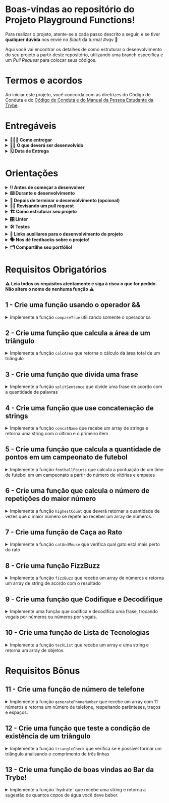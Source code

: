 # Boas-vindas ao repositório do Projeto Playground Functions!

Para realizar o projeto, atente-se a cada passo descrito a seguir, e se tiver **qualquer dúvida** nos envie no _Slack_ da turma! #vqv 🚀

Aqui você vai encontrar os detalhes de como estruturar o desenvolvimento do seu projeto a partir deste repositório, utilizando uma branch específica e um _Pull Request_ para colocar seus códigos.

# Termos e acordos

Ao iniciar este projeto, você concorda com as diretrizes do Código de Conduta e do [Código de Conduta e do Manual da Pessoa Estudante da Trybe](https://app.betrybe.com/manual-estudante/codigo-de-etica-e-conduta).

# Entregáveis

<details>
  <summary><strong>🤷🏽‍♀️ Como entregar</strong></summary><br />

  Para entregar o seu projeto você deverá criar um *Pull Request* neste repositório.

  :warning: **É importante que os arquivos não tenham o nome alterado!** :warning:

  Lembre-se que você pode consultar nosso conteúdo sobre [Git & GitHub](https://app.betrybe.com/course/4d67f5b4-34a6-489f-a205-b6c7dc50fc16/) e nosso [Blog - Git & GitHub](https://blog.betrybe.com/tecnologia/git-e-github/) sempre que precisar!
</details>

<details>
  <summary><strong>👨‍💻 O que deverá ser desenvolvido</strong></summary><br />

No seu time de desenvolvimento, você ficou responsável por implementar o código de funções que resolvem problemas com respostas pré-determinadas. Você pode utilizar a lógica de programação para te ajudar na análise de cada problema e resposta esperada, facilitando a implementação do código de cada uma das funções.


</details>


<details>
  <summary><strong>🗓 Data de Entrega</strong></summary><br />
  
  * Este projeto é individual
  * Será `1` dia de projeto
  * Data para entrega final do projeto: `04/10/2022 14:00`

</details>

# Orientações

<details>
  <summary><strong>‼️ Antes de começar a desenvolver</strong></summary><br />

  1. Clone o repositório

  - Use o comando: `git clone git@github.com:tryber/sd-027-a-project-playground-functions.git`
  - Entre na pasta do repositório que você acabou de clonar:
    - `cd sd-027-a-project-playground-functions`

  2. Instale as dependências

  - `npm install`

  3. Crie uma branch a partir da branch `main`

  - Verifique que você está na branch `main`
    - Exemplo: `git branch`
  - Se não estiver, mude para a branch `main`
    - Exemplo: `git checkout main`
  - Crie uma branch à qual você vai submeter os `commits` de seu projeto
    - Você deve criar uma branch no seguinte formato: `nome-de-usuario-nome-do-projeto`
    - Exemplo: `git checkout -b joaozinho-sd-027-a-project-playground-functions`

  4. Adicione as mudanças ao _stage_ do Git e faça um `commit`

  - Verifique que as mudanças ainda não estão no _stage_
    - Exemplo: `git status` (deve aparecer listada a pasta _joaozinho_ em vermelho)
  - Adicione o novo arquivo ao _stage_ do Git
    - Exemplo:
      - `git add .` (adicionando todas as mudanças - _que estavam em vermelho_ - ao stage do Git)
      - `git status` (deve aparecer listado o arquivo _joaozinho/README.md_ em verde)
  - Faça o `commit` inicial
    - Exemplo:
      - `git commit -m 'iniciando o projeto. VAMOS COM TUDO :rocket:'` (fazendo o primeiro commit)
      - `git status` (deve aparecer uma mensagem tipo _nothing to commit_ )

  5. Adicione a sua branch com o novo `commit` ao repositório remoto

  - Usando o exemplo anterior: `git push -u origin joaozinho-sd-027-a-project-playground-functions`

  6. Crie um novo `Pull Request` _(PR)_

  - Vá até a página de _Pull Requests_ do [repositório no GitHub](https://github.com/tryber/sd-027-a-project-playground-functions/pulls)
  - Clique no botão verde _"New pull request"_
  - Clique na caixa de seleção _"Compare"_ e escolha a sua branch **com atenção**
  - Adicione uma descrição para o Pull Request, um título que o identifique, e clique no botão verde "Create pull request". Crie da seguinte forma: `[JOAOZINHO] Projeto Playground Functions`
  - Adicione uma descrição para o Pull Request, um título claro que o identifique, e clique no botão verde _"Create pull request"_
  - **Não se preocupe em preencher mais nada por enquanto!**
  - Volte até a [página de _Pull Requests_ do repositório](https://github.com/tryber/sd-027-a-project-playground-functions/pulls) e confira que o seu _Pull Request_ está criado

</details>

<details>
  <summary><strong>⌨️ Durante o desenvolvimento</strong></summary><br />

  - Faça `commits` das alterações que você fizer no código regularmente pois assim você treina essa prática para o mercado de trabalho 😄 ;

  - Lembre-se de sempre após um (ou alguns) `commits` atualizar o repositório remoto;

  - Os comandos que você utilizará com mais frequência são:

    1. `git status` _(para verificar o que está em vermelho - fora do stage - e o que está em verde - no stage)_

    2. `git add` _(para adicionar arquivos ao stage do Git)_

    3. `git commit` _(para criar um commit com os arquivos que estão no stage do Git)_

    4. `git push -u origin nome-da-branch` _(para enviar o commit para o repositório remoto na primeira vez que fizer o `push` de uma nova branch)_

    5. `git push` _(para enviar o commit para o repositório remoto após o passo anterior)_

</details>

<details>
  <summary><strong>🤝 Depois de terminar o desenvolvimento (opcional)</strong></summary><br />

  Para sinalizar que o seu projeto está pronto para o _"Code Review"_, faça o seguinte:

  - Vá até a página **DO SEU** _Pull Request_, adicione a label de _"code-review"_ e marque seus colegas:

    - No menu à direita, clique no _link_ **"Labels"** e escolha a _label_ **code-review**;

    - No menu à direita, clique no _link_ **"Assignees"** e escolha **o seu usuário** ;

    - No menu à direita, clique no _link_ **"Reviewers"** e digite `students`, selecione o time `tryber/students-sd-027-a`.

  Caso tenha alguma dúvida, [aqui tem um video explicativo](https://vimeo.com/362189205).

</details>

<details>
  <summary><strong>🕵🏿 Revisando um pull request</strong></summary><br />

  Use o conteúdo sobre [Code Review](https://app.betrybe.com/course/real-life-engineer/code-review) para te ajudar a revisar os _Pull Requests_.

</details>

<details>
  <summary>
<strong>🏗 Como estruturar seu projeto</strong>
  </summary> <br />

O seu Pull Request deverá conter os arquivos `challenges.js` e `challenges2.js` com suas funções implementadas.

- Todas as funções já estão declaradas nos arquivos `challenges.js` e `challenges2.js` que estão no diretório `src`. Você pode criar outras funções para auxiliar as já existentes, entretanto, **Não altere o nome das funções que já existem**. 

:warning: Os parâmetros das funções já existentes **podem** ser alterados.
  
**De olho na dica 👀:**
- Para verificar se a sua função foi criada corretamente você pode instalar a extensão `code runner` no _VSCode_;

- Utilize `console.log()` para testar as funções localmente, mas remova antes de fazer o `push` 😉.

</details>

<details>
  <summary><strong>🎛 Linter</strong></summary><br />

  Usaremos o [ESLint](https://eslint.org/) para fazer a análise estática do seu código.

  Este projeto já vem com as dependências relacionadas ao _linter_ configuradas no arquivo `package.json`.

  Para poder rodar o `ESLint` lembre-se de executar o `npm install` dentro do projeto e depois rode o comando:
  
 ```bash 
 npm run lint 
 ```

Se a análise do `ESLint` encontrar problemas no seu código, tais problemas serão mostrados no seu terminal. Se não houver problema no seu código, nada será impresso no seu terminal.

  Você pode também instalar o plugin do `ESLint` no `VSCode`. Para isso, basta fazer o download do [plugin ESLint](https://marketplace.visualstudio.com/items?itemName=dbaeumer.vscode-eslint) e instalá-lo.
  
 Em caso de dúvidas, confira o material na plataforma sobre [ESLint](https://app.betrybe.com/course/real-life-engineer/eslint).
  
:warning: **NESTE PROJETO O ESLINT NÃO SERÁ AVALIADO. VOCÊ PODE RODAR O TESTE LOCALMENTE E FAZER AS CORREÇÕES SE DESEJAR!** :warning:
</details>

<details>
  <summary><strong>🛠 Testes</strong></summary><br />
   Todos os requisitos do projeto serão testados automaticamente por meio do Jest.

  Para rodar o avaliador automático localmente no seu projeto, execute um dos comandos abaixo:

  Para executar todos os testes utilize:
  ```bash
  npm test
  ```

  ***ou***

  Para executar um arquivo de teste específico, utilize `npm test nomeDoArquivoDeTeste`:

  ```bash
  npm test compareTrue
  ```
  
  * Os requisitos do seu projeto são avaliados automaticamente

  Para verificar se a sua avaliação foi computada com sucesso, você pode verificar os **detalhes da execução do avaliador**:

  * Na página do seu _Pull Request_, acima do "botão de merge", procure por _**"Evaluator job"**_ e clique no link _**"Details"**_;

  * Na página que se abrirá, procure pela linha _**"Evaluator step"**_ e clique nela;

  * Caso tenha dúvidas, poste no _Slack_.

  :warning: **O avaliador automático não necessariamente avalia seu projeto na ordem em que os requisitos aparecem no readme. Isso acontece para deixar o processo de avaliação mais rápido. Então, não se assuste se isso acontecer, ok?**


  O não cumprimento de um requisito, total ou parcialmente, impactará em sua avaliação.

</details>

<details>
  <summary><strong>🔗 Links auxiliares para o desenvolvimento
do projeto</strong></summary><br />

- Lembrem-se que como pessoas desenvolvedoras devemos fazer pesquisas e garimpar resultados para auxiliar no entendimento do assunto. Assim, para solucionar os requisitos do projeto é inevitável e estimulado que pesquisas sejam feitas nas mais variadas fontes (plataforma da trybe, google, youtube, etc) sempre tomando cuidado para utilizar fontes **confiáveis** nas pesquisas da Internet, como por exemplo:
  
  - [JavaScript.com](http://javascript.com/)

  - [W3Schools](https://www.w3schools.com/js/default.asp)

  - [MDN](https://developer.mozilla.org/pt-BR/docs/Web/JavaScript)

  - [StackOverflow](https://pt.stackoverflow.com/questions/tagged/javascript)

</details>

<details>
  <summary><strong>🗣 Nos dê feedbacks sobre o projeto!</strong></summary><br />

Ao finalizar e submeter o projeto, não se esqueça de avaliar sua experiência preenchendo o formulário. 
**Leva menos de 3 minutos!**

Link: [Formulário de avaliação do projeto](https://be-trybe.typeform.com/to/ZTeR4IbH)

</details>

<details>
  <summary><strong>🗂 Compartilhe seu portfólio!</strong></summary><br />

  Você sabia que o LinkedIn é a principal rede social profissional e compartilhar o seu aprendizado lá é muito importante para quem deseja construir uma carreira de sucesso? Compartilhe esse projeto no seu LinkedIn, marque o perfil da Trybe (@trybe) e mostre para a sua rede toda a sua evolução.

</details>

# Requisitos Obrigatórios
:warning: **Leia todos os requisitos atentamente e siga à risca o que for pedido. Não altere o nome de nenhuma função** :warning:

## 1 - Crie uma função usando o operador &&

<details>
  <summary>
    Implemente a função <code>compareTrue</code> utilizando somente o operador <code>&&</code>
  </summary> <br />

A função `compareTrue` ao receber dois parâmetros booleanos deve:

- Retornar `true` se ambos os valores forem verdadeiros;
- Retornar `false` se um ou ambos os parâmetros forem falsos.

  
Exemplo:

```javascript
const girafa = true;
const elefante = true;
const macaco = false;
```

Se a função for chamada com os valores `girafa` e `elefante` como parâmetro, retorna `true`, mas caso  seja chamada com os parâmetro `macaco` e `elefante` retorna `false`.

**O que será testado:**

- A função `compareTrue` deve retornar false quando receber um parâmetro de valor false e outro de valor true;

- A função `compareTrue` deve retornar false quando receber dois parâmetros de valor false;

- A função `compareTrue` deve retornar true quando receber dois parâmetros de valor true.

</details>

## 2 - Crie uma função que calcula a área de um triângulo

<details>
  <summary>
Implemente a função <code>calcArea</code> que retorna o cálculo da área total de um triângulo

  </summary> <br />

A função `calcArea` recebe o valor da base (`base`) e outro da altura (`height`) de um triângulo e retorna o cálculo da sua área.

- Realize o cálculo da área total do triângulo utilizando a fórmula `(base * altura) / 2`.

**O que será testado:**
  
- A função `calcArea` deve retornar o valor 250 quando receber o parâmetro base com o valor 10 e o parâmetro height com o valor 50;

- A função `calcArea` deve retornar o valor 5 quando receber o parâmetro `base` com o valor 5 e o parâmetro `height` com o valor 2;

- A função `calcArea` deve retornar o valor 25.5 quando receber o parâmetro `base` com o valor 51 e o parâmetro `height` com o valor 1.


</details>


## 3 - Crie uma função que divida uma frase

<details>
  <summary>
Implemente a função <code>splitSentence</code> que divide uma frase de acordo com a quantidade de palavras

  </summary> <br />
A função `splitSentence` recebe uma string como parâmetro e deve retornar um array com as palavras separadas por vírgula.
  
  Exemplo: se a função receber a string `'go Trybe'`, o retorno deverá ser `['go', 'Trybe']`.

**O que será testado:**
  
- A função `splitSentence` deve retornar o valor `['go', 'Trybe']` quando receber como parâmetro a string `'go Trybe'`;

- A função `splitSentence` deve retornar o valor `['vamo', 'que', 'vamo']` quando receber como parâmetro a string `'vamo que vamo'`;

- A função `splitSentence` deve retornar o valor `['foguete']` quando receber como parâmetro a string `'foguete'`.


</details>


## 4 - Crie uma função que use concatenação de strings

<details>
  <summary>
Implemente a função <code>concatName</code> que recebe um array de strings e retorna uma string com o último e o primeiro item

  </summary> <br />
A função `concatName` recebe um array de strings e deve retornar uma string com o formato `'ÚLTIMO ITEM, PRIMEIRO ITEM`, independente do tamanho do array.
  
  Exemplo:

- Caso o parâmetro passado para a função `concatName` seja o array `['Lucas', 'Cassiano', 'Ferraz', 'Paolillo']`, a função deverá retornar `Paolillo, Lucas`.

**O que será testado:**
  
- A função `concatName` deve retornar o valor `'Paolillo, Lucas'` quando receber como parâmetro o array `['Lucas', 'Cassiano', 'Ferraz', 'Paolillo']`;

- A função `concatName` deve retornar `'ré, foguete'` quando receber como parâmetro o array `['foguete', 'não', 'tem', 'ré']`;

- A função `concatName` deve retornar `'captain, captain'` quando receber como parâmetro o array `['captain', 'my', 'captain']`.


</details>

## 5 - Crie uma função que calcula a quantidade de pontos em um campeonato de futebol

<details>
  <summary>
Implemente a função <code>footballPoints</code> que calcula a pontuação de um time de futebol em um campeonato a partir do número de vitórias e empates

  </summary> <br />

A função `footballPoints` recebe o número de vitórias (`wins`) e o número de empates (`ties`) e retorna a quantidade de pontos que o time marcou em um campeonato. Para isso, considere que:

- `wins`: é o número de vitórias e vale 3 pontos;
- `ties`: é o número de empates e vale 1 ponto.


**O que será testado:**

- A função `footballPoints` deve retornar o valor `50` pontos quando o time tenha 14 vitórias e 8 empates;

- A função `footballPoints` deve retornar o valor `5` pontos quando o time tenha 1 vitória e 2 empates;

- A função `footballPoints` deve retornar o valor `0` pontos quando o time tenha 0 vitórias e 0 empates.


</details>


## 6 - Crie uma função que calcula o número de repetições do maior número

<details>
  <summary>
Implemente a função <code>highestCount</code> que deverá retornar a quantidade de vezes que o maior número se repete ao receber um array de números. 

  </summary> <br />

A função `highestCount` deve retornar a quantidade de vezes que o **maior** número se repete dentro do array.
  
  Por exemplo:

- Caso o parâmetro seja um array com valores `[9, 1, 2, 3, 9, 5, 7]`, a função deverá retornar `2`, que é a quantidade de vezes que o número `9` (maior número do array) se repete.

**O que será testado:**

- A função `highestCount` deve retornar `2` quando receber o parâmetro `[9, 1, 2, 3, 9, 5, 7]`;

- A função `highestCount` deve retornar `1` quando receber o parâmetro `[0, 4, 4, 4, 9, 2, 1]`;

- A função `highestCount` deve retornar `3` quando receber o parâmetro `[0, 0, 0]`.


</details>


## 7 - Crie uma função de Caça ao Rato

<details>
  <summary>
Implemente a função <code>catAndMouse</code> que verifica qual gato está mais perto do rato

  </summary> <br />
Imagine que dois gatos estão caçando o mesmo rato. Você precisa verificar qual gato está mais perto de sua presa. Para isso, implemente a função `catAndMouse` que recebe 3 parâmetros do tipo `number` na seguinte ordem:
    
    - `mouse`: representa a posição do rato.

    - `cat1`: representa a posição do gato 1;
    
    - `cat2`: representa a posição do gato 2;
 
 
- Calcule as distâncias entre o rato e cada um dos gatos e retorne qual dos felinos está mais próximo do rato:

   - Retorne a string `'cat2'` se o gato `cat2` estiver mais próximo do rato;
   - Retorne a string `'cat1'` se o gato `cat1` estiver mais próximo do rato;
   - Retorne a string `'os gatos trombam e o rato foge'` caso os gatos estejam na mesma distância do rato.
   
Exemplo:

- Caso o gato `cat2` esteja a 2 unidades de distância do rato e o `cat1` esteja a 3 unidades, sua função deverá retornar `'cat2'`;

- Caso os gatos estejam na mesma distância do rato, a função deverá retornar a string `'os gatos trombam e o rato foge'`. 

**O que será testado:**

- A função `catAndMouse` deve retornar a string `'cat2'` quando receber os parâmetros onde gato `cat2` esteja a 2 unidades de distância do rato e `cat1` esteja a 3 unidades de distância do rato;

- A função `catAndMouse` deve retornar a string `'cat1'` quando receber os parâmetros onde gato `cat1` esteja a 6 unidades de distância do rato e `cat2` esteja a 12 unidades de distância do rato;

- A função `catAndMouse` deve retornar a string `'os gatos trombam e o rato foge'` quando receber os parâmetros onde os gatos estejam na mesma distância do rato.


</details>


## 8 - Crie uma função FizzBuzz

<details>
  <summary>
Implemente a função <code>fizzBuzz</code> que recebe um array de números e retorna um array de string de acordo com o resultado

  </summary> <br />

A função `fizzBuzz` recebe um array de números e para cada número do array é realizada a divisão por 3 e por 5 e de acordo com o resultado, a função deve retornar um array de strings:

- Retorne a string `'fizz'` para cada número do array que seja divisível apenas por 3;
- Retorne a string `'buzz'` para cada número do array que seja divisível apenas por 5;
- Retorne a string `'fizzBuzz'` para cada número do array que seja divisível por 3 **e** 5;
- Retorne a string `'bug!'` para cada número do array que não seja dividido por 3 nem por 5.

Exemplo: caso o parâmetro seja [2, 15, 7, 9, 45], sua função deverá retornar `['bug!', 'fizzBuzz', 'bug!', 'fizz', 'fizzBuzz']`.

**O que será testado:**
  
- A função `fizzBuzz` deve retornar as strings `['bug!', 'fizzBuzz', 'bug!', 'fizz', 'fizzBuzz']` quando receber os parâmetros [2, 15, 7, 9, 45];

- A função `fizzBuzz` deve retornar as strings `['bug!', 'fizz']` quando receber os parâmetros [7, 9];

- A função `fizzBuzz` deve retornar as strings `['fizz', 'buzz']` quando receber os parâmetros [9, 25].


</details>


## 9 - Crie uma função que Codifique e Decodifique

<details>
  <summary>
Implemente uma função que codifica e decodifica uma frase, trocando vogais por números ou números por vogais.

  </summary> <br />

  Para codificar a frase utilize a função `encode` que recebe uma string como parâmetro e deverá trocar todas as **vogais minúsculas por números**, de acordo com o formato:
  
a -> 1 \
e -> 2 \
i -> 3 \
o -> 4 \
u -> 5
  
  Ou seja, caso o parâmetro de `encode` seja `'hi there!'`, o retorno deverá ser `'h3 th2r2!'`.


  Para decodificar a frase utilize a função `decode` que recebe uma string contendo letras e números como parâmetro e deverá trocar todos os **números por vogais minúsculas**, de acordo com o formato: 
  
1 -> a \
2 -> e \
3 -> i \
4 -> o \
5 -> u
  
  Por exemplo, caso o parâmetro de `decode` seja `'h3 th2r2!'`, o retorno deverá ser `'hi there!'`.

**O que será testado:**
  
- A função `encode` quando receber o parâmetro `hello`, deve retornar o valor `h2ll4`;
- A função `encode` quando receber o parâmetro `How are you today?` deve retornar o valor `H4w 1r2 y45 t4d1y?`;
- A função `encode` quando receber o parâmetro `This is an encoding test.` deve retornar o valor `Th3s 3s 1n 2nc4d3ng t2st.`;
- A função `encode` quando receber o parâmetro `go Trybe! ` deve retornar o valor `g4 Tryb2!`.



</details>


## 10 - Crie uma função de Lista de Tecnologias

<details>
  <summary>
Implemente a função <code>techList</code> que recebe um array e uma string e retorna um array de objetos.

  </summary> <br />

  A função `techList` recebe dois parâmetros:

  - Um array com nomes de tecnologias ;
  - Um nome referente ao nome de uma pessoa.
  
  A função deverá retornar:
  - 'Vazio!' se não receber parâmetro algum ;
  - Um objeto para cada tecnologia do array, com a seguinte estrutura:

```javascript
{
  tech: 'NomeTech',
  name: 'nome da pessoa'
}
```

Por exemplo, se a função recebe os parâmetros `['React', 'Jest', 'HTML', 'CSS', 'JavaScript']` e `'Lucas'`, o retorno deve ser:

```javascript
[
  {
    tech: "CSS",
    name: "Lucas"
  },
  {
    tech: "HTML",
    name: "Lucas"
  },
  {
    tech: "JavaScript",
    name: "Lucas"
  },
  {
    tech: "Jest",
    name: "Lucas"
  },
  {
    tech: "React",
    name: "Lucas"
  }
]
```

**O que será testado:**

- A função `techList` deve retornar uma lista de objetos ordenados quando é passada uma lista com 5 tecnologias;

- A função `techList` deve retornar a mensagem de erro `'Vazio!'` quando a lista não tiver tecnologias.


</details>


# Requisitos Bônus

## 11 - Crie uma função de número de telefone

<details>
  <summary>
Implemente a função  <code>generatePhoneNumber</code> que recebe um array com 11 números e retorna um número de telefone, respeitando parênteses, traços e espaços.

  </summary> <br />

Exemplo: caso o parâmetro da função seja `[1, 2, 3, 4, 5, 6, 7, 8, 9, 0, 1]`, a função `generatePhoneNumber` deverá retornar `(12) 34567-8901`.

- Retorne a frase `'Array com tamanho incorreto.'` se a função receber um array com tamanho diferente de 11;

- Retorne a string `'não é possível gerar um número de telefone com esses valores'` caso algum dos números do array seja **menor** que 0, **maior** que 9 ou se repita 3 vezes ou mais.


**O que será testado:**
  
- A função `generatePhoneNumber` deve retornar a string `'Array com tamanho incorreto.'` caso o array tenha o tamanho diferente de 11;

- A função `generatePhoneNumber` deve retornar a string `'não é possível gerar um número de telefone com esses valores'` caso algum dos números do array seja menor que 0;

- A função `generatePhoneNumber` deve retornar a string `'não é possível gerar um número de telefone com esses valores'` caso algum número do array seja maior que 9;

- A função `generatePhoneNumber` deve retornar a string `'não é possível gerar um número de telefone com esses valores'` caso algum número do array se repetir 3 vezes ou mais;

- A função `generatePhoneNumber` deve retornar um número de telefone, respeitando parênteses, traços e espaços caso os números do array estejam de acordo com as especificações.


</details>

## 12 - Crie uma função que teste a condição de existência de um triângulo

<details>
  <summary>
Implemente a função <code>triangleCheck</code> que verifica se é possível formar um triângulo analisando o comprimento de três linhas

  </summary> <br />

  A função `triangleCheck` deverá receber os parâmetros `lineA`, `lineB` e `lineC` com o valor do comprimento de três linhas distintas.

  - Para que seja possível formar um triângulo, é necessário que **a medida de *qualquer* um dos lados** atenda às seguintes condições: 
  
  1) seja **menor** que a soma das medidas dos outros dois lados; 
  
  ***E***
  
  2) seja **maior** que o valor absoluto (módulo) da diferença entre os outros dois lados.

**De olho na dica :eyes:** Para obter o valor absoluto de um número em JavaScript, pesquise pela função `Math.abs`.
  
  - O retorno da sua função deverá ser um booleano.

Exemplo: o retorno de `triangleCheck(10, 14, 8)` deverá ser `true`.

**O que será testado:**
  
- A função `triangleCheck` deve retornar o valor `false` quando a medida de qualquer um dos lados seja maior que a soma das medidas dos outros dois lados;

- A função `triangleCheck` deve retornar o valor `false` quando a medida de qualquer um dos lados seja menor que o valor absoluto da diferença das medidas dos outros dois lados;

- A função `triangleCheck` deve retornar o valor `true` quando a medida de qualquer um dos lados seja menor que a soma das medidas dos outros dois lados e maior que o valor absoluto da diferença entre os outros dois lados.


</details>

## 13 - Crie uma função de boas vindas ao Bar da Trybe!

<details>
  <summary>
Implemente a função `hydrate` que recebe uma string e retorna a sugestão de quantos copos de água você deve beber.

  </summary> <br />


```javascript
// String recebida:
  '1 cerveja'

// String retornada:
  '1 copo de água'
```

```
// String recebida:
  '1 cachaça, 5 cervejas e 1 copo de vinho'

// String retornada:
  '7 copos de água'
```

```
// String recebida:
  '1 cachaça, 5 cervejas e 1 copo de vinho'

// String retornada:
  '7 copos de água'
```

- Para simplificar, considere que a string **sempre** terá o formato *quantidade (em número) + tipo da bebida*;

- O número na frente de cada bebida deve estar entre 1 e 9.

**De olho na dica 👀:** pesquise por algo similar a `get all integers inside a string js`.

**O que será testado:**
  
- A função `hydrate` deve retornar a sugestão de quantos copos de água deve-se beber ao receber uma string.


</details>

</details>
